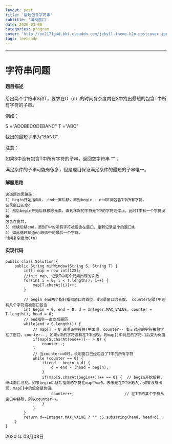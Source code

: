 ```yaml
---
layout: post
title: '最短包含字符串'
subtitle: '滑动窗口'
date: 2020-03-08
categories: program
cover: 'http://on2171g4d.bkt.clouddn.com/jekyll-theme-h2o-postcover.jpg'
tags: leetcode﻿
---
```




------

# 字符串问题

#### 题目描述

给出两个字符串S和T，要求在O（n）的时间复杂度内在S中找出最短的包含T中所有字符的子串。 

  例如： 

  S ="ADOBECODEBANC"
 T ="ABC"  

  找出的最短子串为"BANC".  

  注意： 

  如果S中没有包含T中所有字符的子串，返回空字符串 “”；

  满足条件的子串可能有很多，但是题目保证满足条件的最短的子串唯一。

#### 解题思路

```
这道题的思路是：
1) begin开始指向0， end一直后移，直到begin - end区间包含T中所有字符。
记录窗口长度d
2) 然后begin开始后移移除元素，直到移除的字符是T中的字符则停止，此时T中有一个字符没被
包含在窗口，
3) 继续后移end，直到T中的所有字符被包含在窗口，重新记录最小的窗口d。
4) 如此循环知道end到S中的最后一个字符。
时间复杂度为O(n)
```

#### 实现代码

```
public class Solution {
    public String minWindow(String S, String T) {
        int[] map = new int[128];
        //init map, 记录T中每个元素出现的次数
        for(int i = 0; i < T.length(); i++) {
            map[T.charAt(i)]++;
        }
 
        // begin end两个指针指向窗口的首位，d记录窗口的长度， counter记录T中还有几个字符没被窗口包含
        int begin = 0, end = 0, d = Integer.MAX_VALUE, counter = T.length(), head = 0;
        // end指针一直向后遍历
        while(end < S.length()) {
            // map[] > 0 说明该字符在T中出现，counter-- 表示对应的字符被包含在了窗口，counter--, 如果s中的字符没有在T中出现，则map[]中对应的字符-1后变为负值
            if(map[S.charAt(end++)]-- > 0) {
                counter--;
            }
            // 当counter==0时，说明窗口已经包含了T中的所有字符
            while (counter == 0) {
                if(end - begin < d) {
                    d = end - (head = begin);
                }
                if(map[S.charAt(begin++)]++ == 0) {  // begin开始后移，继续向后寻找。如果begin后移后指向的字符在map中==0，表示是在T中出现的，如果没有出现，map[]中的值会是负值。
                    counter++;                      // 在T中的某个字符从窗口中移除，所以counter++。
                }
            }
        }
        return d==Integer.MAX_VALUE ? "" :S.substring(head, head+d);
    }
}
```


2020 年 03月08日    